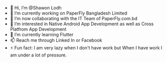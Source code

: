 <!--
**shawon-lodh-paperfly/shawon-lodh-paperfly** is a ✨ _special_ ✨ repository because its `README.md` (this file) appears on your GitHub profile. -->
- 👋 Hi, I’m @Shawon Lodh
- 🔭 I’m currently working on PaperFly Bangladesh Limited
- 👯 I’m now collaborating with the IT Team of PaperFly.com.bd
- 👀 I’m interested in Native Android App Development as well as Cross Platfrom App Development
- 🌱 I’m currently learning Flutter
- 📫 Reach me through Linked In or Facebook
- ⚡ Fun fact: I am very lazy when I don't have work but When I have work I am under a lot of pressure.
